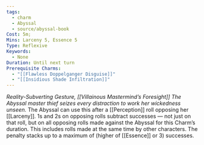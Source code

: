 ```yaml
---
tags:
  - charm
  - Abyssal
  - source/abyssal-book
Cost: 5m; 
Mins: Larceny 5, Essence 5
Type: Reflexive
Keywords:
  - None
Duration: Until next turn
Prerequisite Charms:
  - "[[Flawless Doppelganger Disguise]]"
  - "[[Insidious Shade Infiltration]]"
---
```

*Reality-Subverting Gesture, [[Villainous Mastermind’s Foresight]] The Abyssal master thief seizes every distraction to work her wickedness unseen.*
The Abyssal can use this after a [[Perception]] roll opposing her [[Larceny]]. 1s and 2s on opposing rolls subtract successes — not just on that roll, but on all opposing rolls made against the Abyssal for this Charm’s duration. This includes rolls made at the same time by other characters. The penalty stacks up to a maximum of (higher of [[Essence]] or 3) successes.